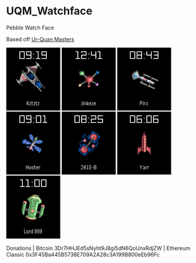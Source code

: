 # UQM_Watchface
Pebble Watch Face

Based off [Ur-Quan Masters](http://sc2.sourceforge.net/downloads.php)

![](screenshots/uqm-chmmr.png?raw=true)
![](screenshots/uqm-eluder.png?raw=true)
![](screenshots/uqm-human.png?raw=true)
![](screenshots/uqm-pkunk.png?raw=true)
![](screenshots/uqm-slylandro.png?raw=true)
![](screenshots/uqm-syreen.png?raw=true)
![](screenshots/uqm-urquan.png?raw=true)


Donations | Bitcoin 3Dr7HHJEd5sNyht9J8gi5dN6QoUnxRdjZW | Ethereum Classic 0x3F45Ba445B5738E709A2A28c3A199B800eEb96Fc


